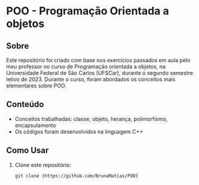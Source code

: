 # POO - Programação Orientada a objetos

## Sobre

Este repositório foi criado com base nos exercícios passados em aula pelo meu professor no curso de Programação orientada a objetos, na Universidade Federal de São Carlos (UFSCar), durante o segundo semestre letivo de 2023. Durante o curso, foram abordados os conceitos mais elementares sobre POO.

## Conteúdo
- Conceitos trabalhadas: classe, objeto, herança, polimorfismo, encapsulamento
- Os códigos foram desenvolvidos na linguagem C++

## Como Usar

1. Clone este repositório:
   ```bash
   git clone (https://github.com/BrunaMatias/POO)
